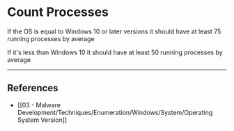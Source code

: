 # Count Processes

If the OS is equal to Windows 10 or later versions it should have at least 75 running processes by average

If it's less than Windows 10 it should have at least 50 running processes by average

---
## References

- [[03 - Malware Development/Techniques/Enumeration/Windows/System/Operating System Version]]
